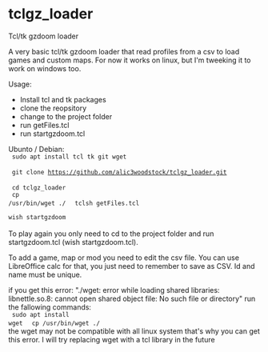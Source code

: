 # tclgz_loader
Tcl/tk gzdoom loader

A very basic tcl/tk gzdoom loader that read profiles from a csv to load games and custom maps. For now it works on linux, but I'm tweeking it to work on windows too.

Usage:
- Install tcl and tk packages 
- clone the reopsitory
- change to the project folder
- run getFiles.tcl
- run startgzdoom.tcl

Ubunto / Debian: <br />
<code> sudo apt install tcl tk git wget </code> <br />
<code> git clone https://github.com/alic3woodstock/tclgz_loader.git </code> <br />
<code> cd tclgz_loader </code> <br />
<code> cp /usr/bin/wget ./ </code>
<code> tclsh getFiles.tcl </code> <br />
<code> wish startgzdoom </code> <br /> 
<br />
To play again you only need to cd to the project folder and run startgzdoom.tcl (wish startgzdoom.tcl). 

To add a game, map or mod you need to edit the csv file. You can use LibreOffice calc for that, you just need to remember to save as CSV. Id and name must be unique.

if you get this error:
"./wget: error while loading shared libraries: libnettle.so.8: cannot open shared object file: No such file or directory"
run the fallowing commands: <br />
<code> sudo apt install wget </code>
<code> cp /usr/bin/wget ./ </code>
<br />
the wget may not be compatible with all linux system that's why you can get this error. I will try replacing wget with a tcl library in the future
